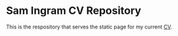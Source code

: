 # Sam Ingram CV Repository

This is the respository that serves the static page for my current [CV](http://sampingram.com/CV/).

